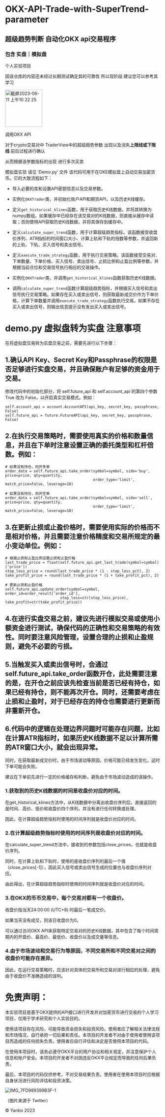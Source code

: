 # OKX-API-Trade-with-SuperTrend-parameter

## 超级趋势判断 自动化OKX api交易程序 

### 包含 实盘｜模拟盘 

个人实验项目

因该仓库的内容还未经过长期测试确定其的可靠性 所以现阶段 建议您可以参考其学习 

<img width="121" alt="截屏2023-06-11 上午10 22 25" src="https://github.com/yanboishere/OKX.API-Trade.with-SuperTrend.parameter/assets/76860915/3abda6c3-d511-4f59-9767-621032ee35a1">


调用OKX API 

对于crypto交易对中 TraderView中的超级趋势参数 出现以及消失**上限线或下限线** 前后过程进行确认 

从而根据该参数指标的出现 进行多次买卖

模拟盘实验 请见 ‘Demo.py’ 文件
    该代码可用于在OKE模拟盘上自动交易加密货币。它的大致流程如下：
    
 - 导入必要的库和设置API密钥信息以及交易参数。
 
 - 实例化`OKXTrader`类，并初始化账户API和期货API，以及历史K线缓存。
 
 - 定义`get_historical_klines`函数，用于获取历史K线数据，并将其转换为numpy数组。如果缓存中已经存在该交易对的K线数据，则直接从缓存中读取；否则使用API获取历史K线数据，并将其保存到缓存中。
 
 - 定义`calculate_super_trend`函数，用于计算超级趋势指标。该函数接受收盘价序列、ATR指标的时间窗口大小、计算上轨和下轨的倍数等参数，并返回新的上轨、下轨、买入信号和卖出信号。

 - 定义`execute_trade_strategy`函数，用于执行交易策略。该函数接受交易对、下单数量、下单价格、买入信号、卖出信号、止损比例和止盈比例等参数，并根据当前仓位和交易信号执行相应的交易操作。
 
 - 实例化`OKXTrader`类，并调用`get_historical_klines`函数获取历史K线数据。
 
 - 调用`calculate_super_trend`函数计算超级趋势指标，并根据买入信号和卖出信号执行交易策略。如果存在买入或卖出信号，则获取最新成交价作为下单价格，计算下单数量并调用`execute_trade_strategy`函数执行交易。如果不存在买入或卖出信号，则输出信息提示没有发出买入或卖出信号。 

# demo.py 虚拟盘转为实盘 注意事项
在将虚拟盘交易转为实盘交易之前，需要先进行以下步骤：

## 1.确认API Key、Secret Key和Passphrase的权限是否足够进行实盘交易，并且确保账户有足够的资金用于交易。

修改代码中的初始化部分，将 self.future_api 和 self.account_api 的第四个参数 True 改为 False，以开启真实交易模式。例如：

    self.account_api = account.AccountAPI(api_key, secret_key, passphrase, False)
    self.future_api = future.FutureAPI(api_key, secret_key, passphrase, False)
## 2.在执行交易策略时，需要使用真实的价格和数量信息，并且在下单时注意设置正确的委托类型和杠杆倍数。例如：

    # 如果没有持仓，则开多单
    order_data = self.future_api.take_order(symbol=symbol, side='buy', price=price, qty=quantity,
                                            order_type='limit', match_price=False, leverage=10)
    
    # 如果没有持仓，则开空单
    order_data = self.future_api.take_order(symbol=symbol, side='sell', price=price, qty=quantity,
                                            order_type='limit', match_price=False, leverage=10)
                                            
## 3.在更新止损或止盈价格时，需要使用实际的价格而不是相对价格，并且需要注意价格精度和交易所规定的最小变动单位。例如：

    # 根据止损和止盈比例设置止损和止盈价格
    last_trade_price = float(self.future_api.get_last_trade(symbol=symbol)['price'])
    stop_loss_price = round(last_trade_price * (1 - stop_loss_pct), 2)
    take_profit_price = round(last_trade_price * (1 + take_profit_pct), 2)

    # 更新止损和止盈价格
    self.future_api.update_order(symbol=symbol, order_id=order_result['order_id'],
                             stop_loss=str(stop_loss_price), take_profit=str(take_profit_price))

## 4.在进行实盘交易之前，建议先进行模拟交易或使用小额资金进行测试，确保代码的正确性和交易策略的有效性。同时要注意风险管理，设置合理的止损和止盈规则，避免不必要的亏损。

## 5.当触发买入或卖出信号时，会通过self.future_api.take_order函数开仓，此处需要注意的是，在开仓之前应该先检查当前是否已经有持仓，如果已经有持仓，则不能再次开仓。同时，还需要考虑在止损和止盈时，对于已经存在的持仓也需要进行更新而非重新开仓。

## 6.代码中的逻辑在处理边界问题时可能存在问题，比如在计算ATR指标时，如果历史K线数据不足以计算所需的ATR窗口大小，就会出现异常。

同时，在获取最新成交价时，由于市场波动等原因，价格可能已经发生变化，这时下单可能会失败。

建议在下单前先进行一定的价格缓存和判断，避免由于市场波动造成的误操作。


### 1.获取到的历史K线数据的时间是收盘价对应的时间。
    
在get_historical_klines方法中，从K线数据中分离出收盘价序列后，直接返回的是时间、高价、低价和收盘价四个序列，并没有进行任何转换或处理。

因此，在计算超级趋势指标时使用的时间序列就是收盘价对应的时间。    
    
### 2.在计算超级趋势指标时使用的时间序列是收盘价对应的时间。
    
在calculate_super_trend方法中，接收到的参数包括close_prices，也就是收盘价序列。

同时，在计算上轨和下轨时，使用的是收盘价序列的最后一个值（close_prices[-1]），因此买入信号或卖出信号生成的位置也与收盘价序列对应。

由此得出，在计算超级趋势指标时使用的时间序列就是收盘价对应的时间。
    
### 3.在OKX的币币交易中，每个交易对都有一个收盘价。
    
收盘价指当天24:00:00 (UTC+8) 时最后一笔成交价。

如果当天没有成交，则该日收盘价为0。
    
可以通过访问OKX API来获取特定交易对的历史K线数据，其中包含了每个时间周期内的开盘价、最高价、最低价、收盘价以及成交量等信息。
    
### 4.由于市场波动和交易行为等原因，不同交易所和不同交易对之间的收盘价可能存在差异。
    
因此，在运行交易策略时，应该针对具体的交易所和交易对进行相应的处理，避免由于收盘价不准确造成的误判。

# 免责声明：

本实验项目是基于OKX提供的API接口进行开发并对加密货币进行交易的个人学习项目，仅用于学术研究和个人实验目的。

使用该项目存在风险，可能导致资金损失和投资风险。使用者应了解相关法律法规和市场情况，自行承担一切后果和责任。本项目的开发者不对由于使用者使用该项目而造成的任何损失负责。使用者应自行评估和决定是否使用本项目的代码。

在使用本项目时，请务必遵守OKX平台的用户协议和相关规定，并注意保护个人信息和账户安全。本项目的开发者不对因违反OKX平台规定而导致的任何后果负责。

最后，本项目的代码仅供参考，不对交易结果负责。使用者在使用本项目时应根据自身状况进行风险评估和投资决策。 

![IMG_7FD989399B3F-1](https://github.com/yanboishere/OKX.API-Trade.with-SuperTrend.parameter/assets/76860915/0f880202-2c84-4e88-acad-336b8afe6d79)

（图片来源于 Twitter）


©️ Yanbo 2023


